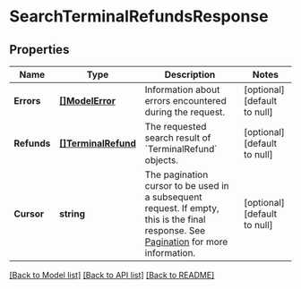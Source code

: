 # SearchTerminalRefundsResponse

## Properties
Name | Type | Description | Notes
------------ | ------------- | ------------- | -------------
**Errors** | [**[]ModelError**](Error.md) | Information about errors encountered during the request. | [optional] [default to null]
**Refunds** | [**[]TerminalRefund**](TerminalRefund.md) | The requested search result of &#x60;TerminalRefund&#x60; objects. | [optional] [default to null]
**Cursor** | **string** | The pagination cursor to be used in a subsequent request. If empty, this is the final response.  See [Pagination](https://developer.squareup.com/docs/basics/api101/pagination) for more information. | [optional] [default to null]

[[Back to Model list]](../README.md#documentation-for-models) [[Back to API list]](../README.md#documentation-for-api-endpoints) [[Back to README]](../README.md)

